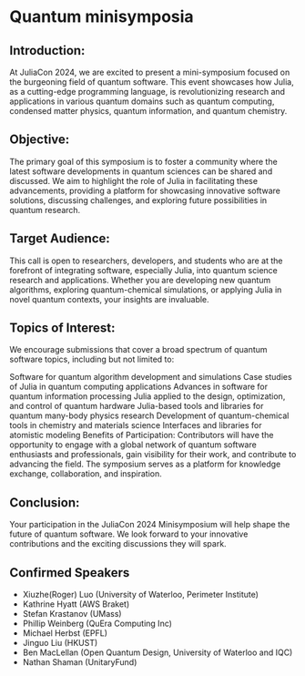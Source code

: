 # Quantum minisymposia

## Introduction:
At JuliaCon 2024, we are excited to present a mini-symposium focused on the burgeoning field of quantum software. This event showcases how Julia, as a cutting-edge programming language, is revolutionizing research and applications in various quantum domains such as quantum computing, condensed matter physics, quantum information, and quantum chemistry.

## Objective:
The primary goal of this symposium is to foster a community where the latest software developments in quantum sciences can be shared and discussed. We aim to highlight the role of Julia in facilitating these advancements, providing a platform for showcasing innovative software solutions, discussing challenges, and exploring future possibilities in quantum research.

## Target Audience:
This call is open to researchers, developers, and students who are at
the forefront of integrating software, especially Julia, into quantum
science research and applications. Whether you are developing new
quantum algorithms, exploring quantum-chemical simulations, or
applying Julia in novel quantum contexts, your insights are invaluable.

## Topics of Interest:
We encourage submissions that cover a broad spectrum of quantum software topics, including but not limited to:

Software for quantum algorithm development and simulations
Case studies of Julia in quantum computing applications
Advances in software for quantum information processing
Julia applied to the design, optimization, and control of quantum hardware
Julia-based tools and libraries for quantum many-body physics research
Development of quantum-chemical tools in chemistry and materials science
Interfaces and libraries for atomistic modeling
Benefits of Participation:
Contributors will have the opportunity to engage with a global network of quantum software enthusiasts and professionals, gain visibility for their work, and contribute to advancing the field. The symposium serves as a platform for knowledge exchange, collaboration, and inspiration.

## Conclusion:
Your participation in the JuliaCon 2024 Minisymposium will help shape the future of quantum software. We look forward to your innovative contributions and the exciting discussions they will spark.

## Confirmed Speakers
- Xiuzhe(Roger) Luo (University of Waterloo, Perimeter Institute)
- Kathrine Hyatt (AWS Braket)
- Stefan Krastanov (UMass)
- Phillip Weinberg (QuEra Computing Inc)
- Michael Herbst (EPFL)
- Jinguo Liu (HKUST)
- Ben MacLellan (Open Quantum Design, University of Waterloo and IQC)
- Nathan Shaman (UnitaryFund)